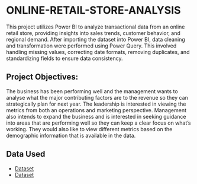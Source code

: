 # ONLINE-RETAIL-STORE-ANALYSIS
This project utilizes Power BI to analyze transactional data from an online retail store, providing insights into sales trends, customer behavior, and regional demand.
After importing the dataset into Power BI, data cleaning and transformation were performed using Power Query. This involved handling missing values, correcting date formats, removing duplicates, and standardizing fields to ensure data consistency.

##  Project  Objectives:
The business has been performing well and the management wants to analyse what the major contributing factors are to the revenue so they can strategically plan for next year.
The leadership is interested in viewing the metrics from both an operations and marketing perspective. Management also intends to expand the business and is interested in seeking guidance into areas that are performing well so they can keep a clear focus on what’s working. They would also like to view different metrics based on the demographic information that is available in the data.

## Data Used
-	<a href=https://www.kaggle.com/datasets/ishanshrivastava28/tata-online-retail-dataset>Dataset</a>
-	<a href=”>Dataset</a>
